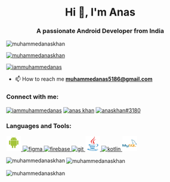 <h1 align="center">Hi 👋, I'm Anas</h1>
<h3 align="center">A passionate Android Developer from India</h3>

<p align="left"> <img src="https://komarev.com/ghpvc/?username=muhammedanaskhan&label=Profile%20views&color=0e75b6&style=flat" alt="muhammedanaskhan" /> </p>

<p align="left"> <a href="https://github.com/ryo-ma/github-profile-trophy"><img src="https://github-profile-trophy.vercel.app/?username=muhammedanaskhan" alt="muhammedanaskhan" /></a> </p>

<p align="left"> <a href="https://twitter.com/iammuhammedanas" target="blank"><img src="https://img.shields.io/twitter/follow/iammuhammedanas?logo=twitter&style=for-the-badge" alt="iammuhammedanas" /></a> </p>

- 📫 How to reach me **muhammedanas5186@gmail.com**

<h3 align="left">Connect with me:</h3>
<p align="left">
<a href="https://twitter.com/iammuhammedanas" target="blank"><img align="center" src="https://raw.githubusercontent.com/rahuldkjain/github-profile-readme-generator/master/src/images/icons/Social/twitter.svg" alt="iammuhammedanas" height="30" width="40" /></a>
<a href="https://linkedin.com/in/anas khan" target="blank"><img align="center" src="https://raw.githubusercontent.com/rahuldkjain/github-profile-readme-generator/master/src/images/icons/Social/linked-in-alt.svg" alt="anas khan" height="30" width="40" /></a>
<a href="https://discord.gg/anaskhan#3180" target="blank"><img align="center" src="https://raw.githubusercontent.com/rahuldkjain/github-profile-readme-generator/master/src/images/icons/Social/discord.svg" alt="anaskhan#3180" height="30" width="40" /></a>
</p>

<h3 align="left">Languages and Tools:</h3>
<p align="left"> <a href="https://developer.android.com" target="_blank" rel="noreferrer"> <img src="https://raw.githubusercontent.com/devicons/devicon/master/icons/android/android-original-wordmark.svg" alt="android" width="40" height="40"/> </a> <a href="https://www.figma.com/" target="_blank" rel="noreferrer"> <img src="https://www.vectorlogo.zone/logos/figma/figma-icon.svg" alt="figma" width="40" height="40"/> </a> <a href="https://firebase.google.com/" target="_blank" rel="noreferrer"> <img src="https://www.vectorlogo.zone/logos/firebase/firebase-icon.svg" alt="firebase" width="40" height="40"/> </a> <a href="https://git-scm.com/" target="_blank" rel="noreferrer"> <img src="https://www.vectorlogo.zone/logos/git-scm/git-scm-icon.svg" alt="git" width="40" height="40"/> </a> <a href="https://www.java.com" target="_blank" rel="noreferrer"> <img src="https://raw.githubusercontent.com/devicons/devicon/master/icons/java/java-original.svg" alt="java" width="40" height="40"/> </a> <a href="https://kotlinlang.org" target="_blank" rel="noreferrer"> <img src="https://www.vectorlogo.zone/logos/kotlinlang/kotlinlang-icon.svg" alt="kotlin" width="40" height="40"/> </a> <a href="https://www.mysql.com/" target="_blank" rel="noreferrer"> <img src="https://raw.githubusercontent.com/devicons/devicon/master/icons/mysql/mysql-original-wordmark.svg" alt="mysql" width="40" height="40"/> </a> </p>

<p><img align="left" src="https://github-readme-stats.vercel.app/api/top-langs?username=muhammedanaskhan&show_icons=true&locale=en&layout=compact" alt="muhammedanaskhan" /></p>

<p>&nbsp;<img align="center" src="https://github-readme-stats.vercel.app/api?username=muhammedanaskhan&show_icons=true&locale=en" alt="muhammedanaskhan" /></p>

<p><img align="center" src="https://github-readme-streak-stats.herokuapp.com/?user=muhammedanaskhan&" alt="muhammedanaskhan" /></p>
